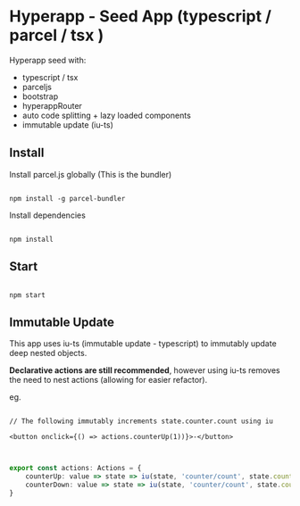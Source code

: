 # Hyperapp - Seed App (typescript / parcel / tsx )

Hyperapp seed with:

- typescript / tsx
- parceljs
- bootstrap
- hyperappRouter
- auto code splitting + lazy loaded components
- immutable update (iu-ts)

## Install

Install parcel.js globally (This is the bundler)

```

npm install -g parcel-bundler

```

Install dependencies

```

npm install

```

## Start

```

npm start

```

## Immutable Update

This app uses iu-ts (immutable update - typescript) to immutably update deep nested objects.  

**Declarative actions are still recommended**, however using iu-ts removes the need to nest actions (allowing for easier refactor).

eg.

```tsx

// The following immutably increments state.counter.count using iu

<button onclick={() => actions.counterUp(1))}>-</button>


```

```ts

export const actions: Actions = {
    counterUp: value => state => iu(state, 'counter/count', state.counter.count + value),
    counterDown: value => state => iu(state, 'counter/count', state.counter.count - value)
}

```